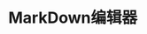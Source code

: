 # MarkDown编辑器



<script setup>
import ByteMD from '../../../components/frontend/vue-demo/ByteMD.vue'
</script>

<ByteMD />